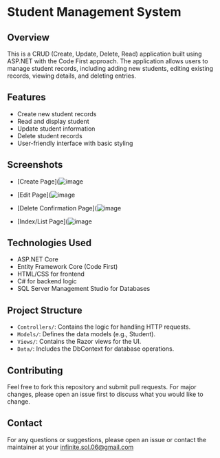 

# Student Management System

## Overview
This is a CRUD (Create, Update, Delete, Read) application built using ASP.NET with the Code First approach. The application allows users to manage student records, including adding new students, editing existing records, viewing details, and deleting entries.

## Features
- Create new student records
- Read and display student
- Update student information
- Delete student records
- User-friendly interface with basic styling

## Screenshots
- [Create Page](![image](https://github.com/user-attachments/assets/1c846831-a05a-430f-8a34-d661252c1faa)

- [Edit Page](![image](https://github.com/user-attachments/assets/ed71cfec-d673-4dc5-a67d-3cb59eaf9f91)


- [Delete Confirmation Page](![image](https://github.com/user-attachments/assets/860b162f-60c7-4f89-97e1-b503b98aa951)

- [Index/List Page](![image](https://github.com/user-attachments/assets/af73bb6b-3a52-44f7-a868-13aad88c9bc8)


## Technologies Used
- ASP.NET Core
- Entity Framework Core (Code First)
- HTML/CSS for frontend
- C# for backend logic
- SQL Server Management Studio for Databases

  

## Project Structure
- `Controllers/`: Contains the logic for handling HTTP requests.
- `Models/`: Defines the data models (e.g., Student).
- `Views/`: Contains the Razor views for the UI.
- `Data/`: Includes the DbContext for database operations.

## Contributing
Feel free to fork this repository and submit pull requests. For major changes, please open an issue first to discuss what you would like to change.


## Contact
For any questions or suggestions, please open an issue or contact the maintainer at your infinite.sol.06@gmail.com
